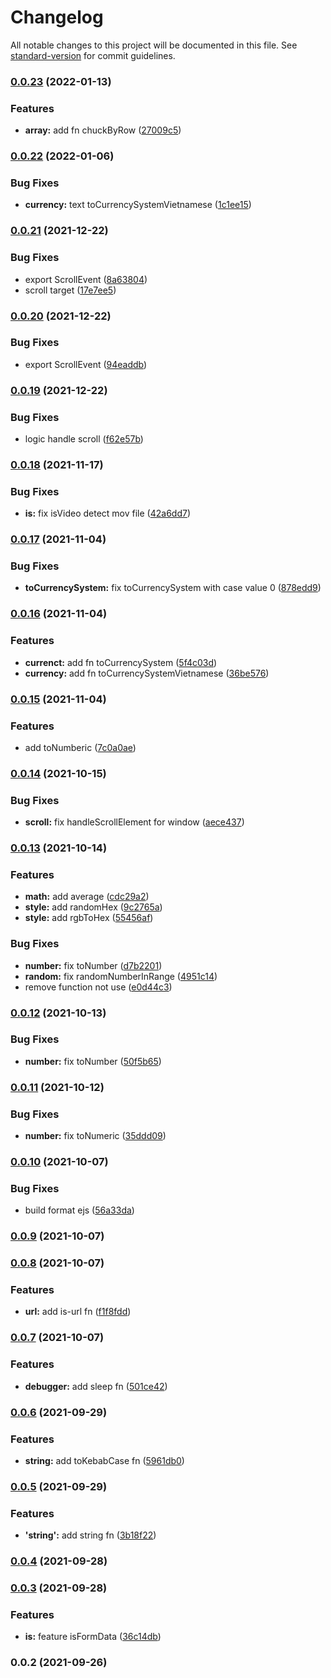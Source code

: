 # Changelog

All notable changes to this project will be documented in this file. See [standard-version](https://github.com/conventional-changelog/standard-version) for commit guidelines.

### [0.0.23](https://github.com/vuthanhbayit/utils/compare/v0.0.22...v0.0.23) (2022-01-13)


### Features

* **array:** add fn chuckByRow ([27009c5](https://github.com/vuthanhbayit/utils/commit/27009c5661aabc82f31bc9129a9cc2b27c69a2ce))

### [0.0.22](https://github.com/vuthanhbayit/utils/compare/v0.0.21...v0.0.22) (2022-01-06)


### Bug Fixes

* **currency:** text toCurrencySystemVietnamese ([1c1ee15](https://github.com/vuthanhbayit/utils/commit/1c1ee15f17fcd9bca01cab9cfad437929cbc9235))

### [0.0.21](https://github.com/vuthanhbayit/utils/compare/v0.0.18...v0.0.21) (2021-12-22)


### Bug Fixes

* export ScrollEvent ([8a63804](https://github.com/vuthanhbayit/utils/commit/8a63804f34a8e8ec2c04e7037953780605648942))
* scroll target ([17e7ee5](https://github.com/vuthanhbayit/utils/commit/17e7ee5c643865bbb2c4fa180103fd79054c97fa))

### [0.0.20](https://github.com/vuthanhbayit/utils/compare/v0.0.19...v0.0.20) (2021-12-22)


### Bug Fixes

* export ScrollEvent ([94eaddb](https://github.com/vuthanhbayit/utils/commit/94eaddb57781e9a04bf65fb2cd567660f063acfc))

### [0.0.19](https://github.com/vuthanhbayit/utils/compare/v0.0.18...v0.0.19) (2021-12-22)


### Bug Fixes

* logic handle scroll ([f62e57b](https://github.com/vuthanhbayit/utils/commit/f62e57bbdb93a01b1090df4ea380e0a81f8c0701))

### [0.0.18](https://github.com/vuthanhbayit/utils/compare/v0.0.17...v0.0.18) (2021-11-17)


### Bug Fixes

* **is:** fix isVideo detect mov file ([42a6dd7](https://github.com/vuthanhbayit/utils/commit/42a6dd7a8ed45636f1ed09a4dfa4a53464e3923c))

### [0.0.17](https://github.com/vuthanhbayit/utils/compare/v0.0.16...v0.0.17) (2021-11-04)


### Bug Fixes

* **toCurrencySystem:** fix toCurrencySystem with case value 0 ([878edd9](https://github.com/vuthanhbayit/utils/commit/878edd96a9bd9a416b280e1650e7ff26416fb9fd))

### [0.0.16](https://github.com/vuthanhbayit/utils/compare/v0.0.15...v0.0.16) (2021-11-04)


### Features

* **currenct:** add fn toCurrencySystem ([5f4c03d](https://github.com/vuthanhbayit/utils/commit/5f4c03db91d6c4926b9c54d9877b0dafb6b512cd))
* **currency:** add fn toCurrencySystemVietnamese ([36be576](https://github.com/vuthanhbayit/utils/commit/36be576690406dc88fd82c9ec4f098678cc81dcb))

### [0.0.15](https://github.com/vuthanhbayit/utils/compare/v0.0.14...v0.0.15) (2021-11-04)


### Features

* add toNumberic ([7c0a0ae](https://github.com/vuthanhbayit/utils/commit/7c0a0ae123856dade49f677cca075129abe6ec06))

### [0.0.14](https://github.com/vuthanhbayit/utils/compare/v0.0.13...v0.0.14) (2021-10-15)


### Bug Fixes

* **scroll:** fix handleScrollElement for window ([aece437](https://github.com/vuthanhbayit/utils/commit/aece437360a604f9995fe68cb9b0df01fa969a99))

### [0.0.13](https://github.com/vuthanhbayit/utils/compare/v0.0.12...v0.0.13) (2021-10-14)


### Features

* **math:** add average ([cdc29a2](https://github.com/vuthanhbayit/utils/commit/cdc29a2439e83d6ad888d85d8a5b95b55c8d1d45))
* **style:** add randomHex ([9c2765a](https://github.com/vuthanhbayit/utils/commit/9c2765ab3f7255e3f69cbcfeb0ec52aa8f70c839))
* **style:** add rgbToHex ([55456af](https://github.com/vuthanhbayit/utils/commit/55456af72133939126be4222caa576726e523f62))


### Bug Fixes

* **number:** fix toNumber ([d7b2201](https://github.com/vuthanhbayit/utils/commit/d7b2201be6e3b3e84006e24ec14df3d4138bba70))
* **random:** fix randomNumberInRange ([4951c14](https://github.com/vuthanhbayit/utils/commit/4951c142e09415e8ce22e26d44f05e5e1b89ed88))
* remove function not use ([e0d44c3](https://github.com/vuthanhbayit/utils/commit/e0d44c39fee536a1bd5e99db57655cfe07e29fee))

### [0.0.12](https://github.com/vuthanhbayit/utils/compare/v0.0.11...v0.0.12) (2021-10-13)


### Bug Fixes

* **number:** fix toNumber ([50f5b65](https://github.com/vuthanhbayit/utils/commit/50f5b65e9d26e90e06c86cb456d21e4ed09fcc0a))

### [0.0.11](https://github.com/vuthanhbayit/utils/compare/v0.0.10...v0.0.11) (2021-10-12)


### Bug Fixes

* **number:** fix toNumeric ([35ddd09](https://github.com/vuthanhbayit/utils/commit/35ddd09d998cb00ae9f23ad6a303d794aa81b9ca))

### [0.0.10](https://github.com/vuthanhbayit/utils/compare/v0.0.9...v0.0.10) (2021-10-07)


### Bug Fixes

* build format ejs ([56a33da](https://github.com/vuthanhbayit/utils/commit/56a33dac4051107e6f051142771e9cf762488c7f))

### [0.0.9](https://github.com/vuthanhbayit/utils/compare/v0.0.8...v0.0.9) (2021-10-07)

### [0.0.8](https://github.com/vuthanhbayit/utils/compare/v0.0.7...v0.0.8) (2021-10-07)


### Features

* **url:** add is-url fn ([f1f8fdd](https://github.com/vuthanhbayit/utils/commit/f1f8fdd16815b9e398b2a576f6df7667dbe9f0d3))

### [0.0.7](https://github.com/vuthanhbayit/utils/compare/v0.0.6...v0.0.7) (2021-10-07)


### Features

* **debugger:** add sleep fn ([501ce42](https://github.com/vuthanhbayit/utils/commit/501ce425b57f6e79bf5aa7b611586d41f663bfa7))

### [0.0.6](https://github.com/vuthanhbayit/utils/compare/v0.0.5...v0.0.6) (2021-09-29)


### Features

* **string:** add toKebabCase fn ([5961db0](https://github.com/vuthanhbayit/utils/commit/5961db045774c4bc702d29ed5b202dbf29e7f6f0))

### [0.0.5](https://github.com/vuthanhbayit/utils/compare/v0.0.4...v0.0.5) (2021-09-29)


### Features

* **'string':** add string fn ([3b18f22](https://github.com/vuthanhbayit/utils/commit/3b18f227f44beb3843bb05d4db8247b6ba5da252))

### [0.0.4](https://github.com/vuthanhbayit/utils/compare/v0.0.3...v0.0.4) (2021-09-28)

### [0.0.3](https://github.com/vuthanhbayit/utils/compare/v0.0.2...v0.0.3) (2021-09-28)


### Features

* **is:** feature isFormData ([36c14db](https://github.com/vuthanhbayit/utils/commit/36c14dbc443bb9f335499edc883a076068de2aa6))

### 0.0.2 (2021-09-26)
